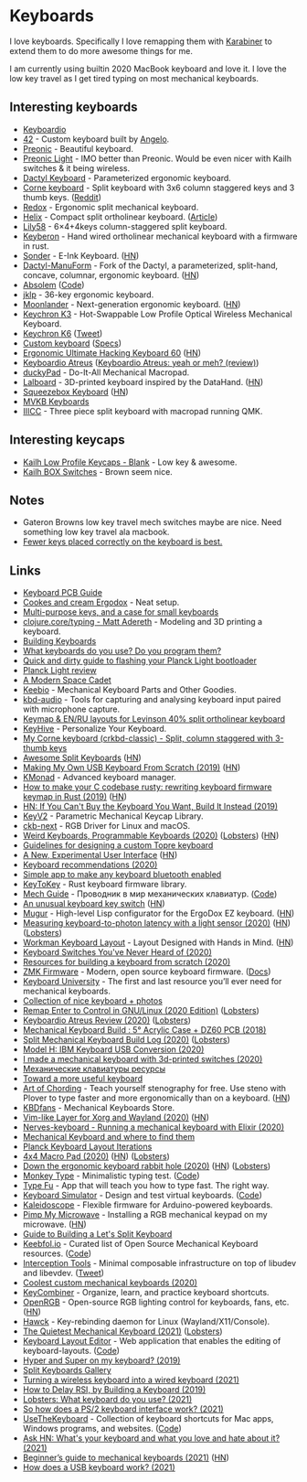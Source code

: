# Keyboards

I love keyboards. Specifically I love remapping them with [Karabiner](../macOS/apps/karabiner/karabiner.md) to extend them to do more awesome things for me.

I am currently using builtin 2020 MacBook keyboard and love it. I love the low key travel as I get tired typing on most mechanical keyboards.

## Interesting keyboards

- [Keyboardio](https://shop.keyboard.io)
- [42](https://github.com/nglgzz/42) - Custom keyboard built by [Angelo](https://github.com/nglgzz).
- [Preonic](https://olkb.com/preonic/hi-pro-wooden-milled-bottom) - Beautiful keyboard.
- [Preonic Light](https://www.massdrop.com/buy/massdrop-x-olkb-planck-light-mechanical-keyboard) - IMO better than Preonic. Would be even nicer with Kailh switches & it being wireless.
- [Dactyl Keyboard](https://github.com/adereth/dactyl-keyboard) - Parameterized ergonomic keyboard.
- [Corne keyboard](https://github.com/foostan/crkbd) - Split keyboard with 3x6 column staggered keys and 3 thumb keys. ([Reddit](https://www.reddit.com/r/MechanicalKeyboards/comments/a4hp9e/corne_chocolatehotswappable_crkbd_for_chocolate/))
- [Redox](https://github.com/mattdibi/redox-keyboard) - Ergonomic split mechanical keyboard.
- [Helix](https://github.com/MakotoKurauchi/helix) - Compact split ortholinear keyboard. ([Article](http://xahlee.info/kbd/helix_keyboard.html))
- [Lily58](https://github.com/kata0510/Lily58) - 6×4+4keys column-staggered split keyboard.
- [Keyberon](https://github.com/TeXitoi/keyberon) - Hand wired ortholinear mechanical keyboard with a firmware in rust.
- [Sonder](https://sonderdesign.com/keyboard/) - E-Ink Keyboard. ([HN](https://news.ycombinator.com/item?id=23370348))
- [Dactyl-ManuForm](https://github.com/abstracthat/dactyl-manuform) - Fork of the Dactyl, a parameterized, split-hand, concave, columnar, ergonomic keyboard. ([HN](https://news.ycombinator.com/item?id=23444813))
- [Absolem](https://zealot.hu/absolem/) ([Code](https://github.com/mrzealot/absolem))
- [jklp](https://github.com/brow/jklp) - 36-key ergonomic keyboard.
- [Moonlander](https://zsa.io/moonlander/) - Next-generation ergonomic keyboard. ([HN](https://news.ycombinator.com/item?id=23995049))
- [Keychron K3](https://www.keychron.com/pages/keychron-k3-wireless-mechanical-keyboard) - Hot-Swappable Low Profile Optical Wireless Mechanical Keyboard.
- [Keychron K6](https://www.keychron.com/products/keychron-k6-wireless-mechanical-keyboard) ([Tweet](https://twitter.com/kaepora/status/1288755152854437894))
- [Custom keyboard](https://twitter.com/_philpl/status/1297952549505466369) ([Specs](https://twitter.com/_philpl/status/1297955234795474946))
- [Ergonomic Ultimate Hacking Keyboard 60](https://ultimatehackingkeyboard.com/blog/2020/11/05/introducing-the-uhk-60-v2) ([HN](https://news.ycombinator.com/item?id=25016438))
- [Keyboardio Atreus](https://shop.keyboard.io/products/keyboardio-atreus) ([Keyboardio Atreus: yeah or meh? (review)](https://no-kill-switch.ghost.io/keyboardio-atreus-yeah-or-meh-review/))
- [duckyPad](https://github.com/dekuNukem/duckyPad) - Do-It-All Mechanical Macropad.
- [Lalboard](https://github.com/JesusFreke/lalboard) - 3D-printed keyboard inspired by the DataHand. ([HN](https://news.ycombinator.com/item?id=26099807))
- [Squeezebox Keyboard](https://peterlyons.com/problog/2021/04/squeezebox-keyboard/) ([HN](https://news.ycombinator.com/item?id=27207333))
- [MVKB Keyboards](https://mvkb.com/)
- [IIICC](https://github.com/kbjunky/IIICC) - Three piece split keyboard with macropad running QMK.

## Interesting keycaps

- [Kailh Low Profile Keycaps - Blank](https://novelkeys.xyz/collections/keycaps/products/kailh-low-profile-keycaps-blank?variant=3747977101352) - Low key & awesome.
- [Kailh BOX Switches](https://novelkeys.xyz/products/kailh-box-switches) - Brown seem nice.

## Notes

- Gateron Browns low key travel mech switches maybe are nice. Need something low key travel ala macbook.
- [Fewer keys placed correctly on the keyboard is best.](https://www.reddit.com/r/ErgoMechKeyboards/comments/l8z344/anybody_else_not_really_feeling_the_small_trend/)

## Links

- [Keyboard PCB Guide](https://github.com/ruiqimao/keyboard-pcb-guide)
- [Cookes and cream Ergodox](https://www.reddit.com/r/MechanicalKeyboards/comments/8h94fq/cookies_and_cream_ergodox/) - Neat setup.
- [Multi-purpose keys, and a case for small keyboards](https://asylum.madhouse-project.org/blog/2016/10/15/multi-purpose-keys/)
- [clojure.core/typing - Matt Adereth](https://www.youtube.com/watch?v=uk3A41U0iO4) - Modeling and 3D printing a keyboard.
- [Building Keyboards](https://alastairreid.github.io/building-keyboards/)
- [What keyboards do you use? Do you program them?](https://lobste.rs/s/nl96zm/what_keyboards_do_you_use_do_you_program)
- [Quick and dirty guide to flashing your Planck Light bootloader](https://www.reddit.com/r/olkb/comments/8tk9jj/quick_and_dirty_guide_to_flashing_your_planck/)
- [Planck Light review](https://www.reddit.com/r/MechanicalKeyboards/comments/8vd7ht/planck_light_review/)
- [A Modern Space Cadet](http://stevelosh.com/blog/2012/10/a-modern-space-cadet)
- [Keebio](https://keeb.io/) - Mechanical Keyboard Parts and Other Goodies.
- [kbd-audio](https://github.com/ggerganov/kbd-audio) - Tools for capturing and analysing keyboard input paired with microphone capture.
- [Keymap & EN/RU layouts for Levinson 40% split ortholinear keyboard](https://github.com/tonsky/Levinson-Layout)
- [KeyHive](https://keyhive.xyz/) - Personalize Your Keyboard.
- [My Corne keyboard (crkbd-classic) - Split, column staggered with 3-thumb keys](https://www.reddit.com/r/MechanicalKeyboards/comments/9i5uo3/my_corne_keyboard_crkbdclassic_split_column/)
- [Awesome Split Keyboards](https://github.com/diimdeep/awesome-split-keyboards) ([HN](https://news.ycombinator.com/item?id=25922698))
- [Making My Own USB Keyboard From Scratch (2019)](http://blakesmith.me/2019/01/16/making-my-own-usb-keyboard-from-scratch.html) ([HN](https://news.ycombinator.com/item?id=19181473))
- [KMonad](https://github.com/david-janssen/kmonad) - Advanced keyboard manager.
- [How to make your C codebase rusty: rewriting keyboard firmware keymap in Rust (2019)](https://about.houqp.me/posts/rusty-c/) ([HN](https://news.ycombinator.com/item?id=21595948))
- [HN: If You Can't Buy the Keyboard You Want, Build It Instead (2019)](https://news.ycombinator.com/item?id=21789476)
- [KeyV2](https://github.com/rsheldiii/KeyV2) - Parametric Mechanical Keycap Library.
- [ckb-next](https://github.com/ckb-next/ckb-next) - RGB Driver for Linux and macOS.
- [Weird Keyboards, Programmable Keyboards (2020)](https://blog.gboards.ca/2020/01/weird-keyboards-programmable-keyboards.html) ([Lobsters](https://lobste.rs/s/cyuguu/weird_keyboards_programmable_keyboards)) ([HN](https://news.ycombinator.com/item?id=23508514))
- [Guidelines for designing a custom Topre keyboard](https://github.com/tomsmalley/custom-topre-guide)
- [A New, Experimental User Interface](https://emvi.com/blog/a-new-experimental-user-interface-QMZgmZG1L5) ([HN](https://news.ycombinator.com/item?id=22640054))
- [Keyboard recommendations (2020)](https://lobste.rs/s/8deiib/keyboard_recommendations)
- [Simple app to make any keyboard bluetooth enabled](https://github.com/dfrankland/bleboard)
- [KeyToKey](https://github.com/TyberiusPrime/KeyToKey) - Rust keyboard firmware library.
- [Mech Guide](https://rumech.guide/#/) - Проводник в мир механических клавиатур. ([Code](https://github.com/Flumeded/ru_mech))
- [An unusual keyboard key switch](https://twitter.com/TubeTimeUS/status/1260688848104771586) ([HN](https://news.ycombinator.com/item?id=23178149))
- [Mugur](https://github.com/mihaiolteanu/mugur) - High-level Lisp configurator for the ErgoDox EZ keyboard. ([HN](https://news.ycombinator.com/item?id=23244891))
- [Measuring keyboard-to-photon latency with a light sensor (2020)](https://thume.ca/2020/05/20/making-a-latency-tester/) ([HN](https://news.ycombinator.com/item?id=23369999)) ([Lobsters](https://lobste.rs/s/s5ultl/measuring_keyboard_photon_latency_with))
- [Workman Keyboard Layout](https://workmanlayout.org/) - Layout Designed with Hands in Mind. ([HN](https://news.ycombinator.com/item?id=23400058))
- [Keyboard Switches You've Never Heard of (2020)](https://www.youtube.com/watch?v=8xPOwT_mNuc)
- [Resources for building a keyboard from scratch (2020)](https://twitter.com/steveklabnik/status/1274361173954236419)
- [ZMK Firmware](https://github.com/zmkfirmware/zmk) - Modern, open source keyboard firmware. ([Docs](https://zmkfirmware.dev/docs/))
- [Keyboard University](https://keyboard.university/) - The first and last resource you’ll ever need for mechanical keyboards.
- [Collection of nice keyboard + photos](https://paco.im/keyboards)
- [Remap Enter to Control in GNU/Linux (2020 Edition)](https://emacsredux.com/blog/2020/07/05/remap-enter-to-control-in-gnu-linux-2020-edition/) ([Lobsters](https://lobste.rs/s/q9l4fj/remap_enter_control_gnu_linux_2020))
- [Keyboardio Atreus Review (2020)](https://blog.sulami.xyz/posts/atreus/) ([Lobsters](https://lobste.rs/s/b0zusu/keyboardio_atreus_review))
- [Mechanical Keyboard Build : 5° Acrylic Case + DZ60 PCB (2018)](https://www.youtube.com/watch?v=oQj9y16OmlE)
- [Split Mechanical Keyboard Build Log (2020)](https://benjamincongdon.me/blog/2020/07/30/Sinc-Split-Mechanical-Keyboard-Build-Log/) ([Lobsters](https://lobste.rs/s/u5nhjs/split_mechanical_keyboard_build_log))
- [Model H: IBM Keyboard USB Conversion (2020)](https://www.johnhawthorn.com/2020/07/modelh-keyboard-controller/)
- [I made a mechanical keyboard with 3d-printed switches (2020)](https://incoherency.co.uk/blog/stories/jesboard.html)
- [Механические клавиатуры ресурсы](https://mkbd.ru/)
- [Toward a more useful keyboard](https://github.com/jasonrudolph/keyboard)
- [Art of Chording](https://www.artofchording.com/) - Teach yourself stenography for free. Use steno with Plover to type faster and more ergonomically than on a keyboard. ([HN](https://news.ycombinator.com/item?id=24182336))
- [KBDfans](https://kbdfans.com/) - Mechanical Keyboards Store.
- [Vim-like Layer for Xorg and Wayland (2020)](https://cedaei.com/posts/vim-like-layer-for-xorg-wayland/) ([HN](https://news.ycombinator.com/item?id=24280413))
- [Nerves-keyboard - Running a mechanical keyboard with Elixir (2020)](https://underjord.io/nerves-keyboard-running-a-mechanical-keyboard-with-elixir.html)
- [Mechanical Keyboard and where to find them](https://github.com/help-14/mechanical-keyboard)
- [Planck Keyboard Layout Iterations](http://thedarnedestthing.com/planck%20constant)
- [4x4 Macro Pad (2020)](https://0xc45.com/blog/4x4-macro-pad/) ([HN](https://news.ycombinator.com/item?id=24697624)) ([Lobsters](https://lobste.rs/s/utcopz/4x4_macro_pad_kit))
- [Down the ergonomic keyboard rabbit hole (2020)](https://blog.scottlogic.com/2020/10/09/ergo-rabbit-hole.html) ([HN](https://news.ycombinator.com/item?id=24728224)) ([Lobsters](https://lobste.rs/s/xhvoke/down_ergonomic_keyboard_rabbit_hole))
- [Monkey Type](https://monkeytype.com/) - Minimalistic typing test. ([Code](https://github.com/Miodec/monkeytype))
- [Type Fu](https://type-fu.com/) - App that will teach you how to type fast. The right way.
- [Keyboard Simulator](https://keyboardsimulator.xyz/) - Design and test virtual keyboards. ([Code](https://github.com/crsnbrt/keysim))
- [Kaleidoscope](https://github.com/keyboardio/Kaleidoscope) - Flexible firmware for Arduino-powered keyboards.
- [Pimp My Microwave](https://github.com/dekuNukem/pimp_my_microwave) - Installing a RGB mechanical keypad on my microwave. ([HN](https://news.ycombinator.com/item?id=25093704))
- [Guide to Building a Let's Split Keyboard](https://github.com/nicinabox/lets-split-guide)
- [Keebfol.io](https://keebfol.io/) - Curated list of Open Source Mechanical Keyboard resources. ([Code](https://github.com/BenRoe/awesome-mechanical-keyboard))
- [Interception Tools](https://gitlab.com/interception/linux/tools) - Minimal composable infrastructure on top of libudev and libevdev. ([Tweet](https://twitter.com/wincent/status/1337212128336470017))
- [Coolest custom mechanical keyboards (2020)](https://cybernews.com/editorial/coolest-custom-mechanical-keyboards-weve-ever-seen/)
- [KeyCombiner](https://keycombiner.com/) - Organize, learn, and practice keyboard shortcuts.
- [OpenRGB](https://gitlab.com/CalcProgrammer1/OpenRGB) - Open-source RGB lighting control for keyboards, fans, etc. ([HN](https://news.ycombinator.com/item?id=25632847))
- [Hawck](https://github.com/snyball/Hawck) - Key-rebinding daemon for Linux (Wayland/X11/Console).
- [The Quietest Mechanical Keyboard (2021)](https://y.tsutsumi.io/quiet-keyboard/) ([Lobsters](https://lobste.rs/s/iwkhbr/quietest_mechanical_keyboard))
- [Keyboard Layout Editor](http://www.keyboard-layout-editor.com/) - Web application that enables the editing of keyboard-layouts. ([Code](https://github.com/ijprest/keyboard-layout-editor))
- [Hyper and Super on my keyboard? (2019)](https://shapr.github.io/posts/2019-07-21-space-cadet.html)
- [Split Keyboards Gallery](https://aposymbiont.github.io/split-keyboards/)
- [Turning a wireless keyboard into a wired keyboard (2021)](https://chadaustin.me/2021/02/wired-sculpt/)
- [How to Delay RSI, by Building a Keyboard (2019)](https://blog.tomarrell.com/post/how_to_prevent_rsi)
- [Lobsters: What keyboard do you use? (2021)](https://lobste.rs/s/ggsv7x/what_keyboard_do_you_use)
- [So how does a PS/2 keyboard interface work? (2021)](https://www.youtube.com/watch?v=7aXbh9VUB3U)
- [UseTheKeyboard](https://usethekeyboard.com/) - Collection of keyboard shortcuts for Mac apps, Windows programs, and websites. ([Code](https://github.com/aschmelyun/use-the-keyboard))
- [Ask HN: What's your keyboard and what you love and hate about it? (2021)](https://news.ycombinator.com/item?id=26995906)
- [Beginner’s guide to mechanical keyboards (2021)](https://coolgadget.substack.com/p/beginners-guide-to-mechanical-keyboards) ([HN](https://news.ycombinator.com/item?id=26989563))
- [How does a USB keyboard work? (2021)](https://www.youtube.com/watch?v=wdgULBpRoXk)
